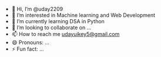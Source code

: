 - 👋 Hi, I’m @uday2209
- 👀 I’m interested in Machine learning and Web Development
- 🌱 I’m currently learning DSA in Python 
- 💞️ I’m looking to collaborate on ...
- 📫 How to reach me udayuikey5@gmail.com
- 😄 Pronouns: ...
- ⚡ Fun fact: ...

<!---
uday2209/uday2209 is a ✨ special ✨ repository because its `README.md` (this file) appears on your GitHub profile.
You can click the Preview link to take a look at your changes.
--->
